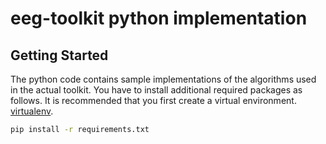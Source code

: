 eeg-toolkit python implementation
=================


## Getting Started

The python code contains sample implementations of the algorithms used
in the actual toolkit. You have to install additional required packages
as follows. It is recommended that you first create a virtual
environment.
[virtualenv](http://docs.python-guide.org/en/latest/dev/virtualenvs/).

```bash
pip install -r requirements.txt
```
